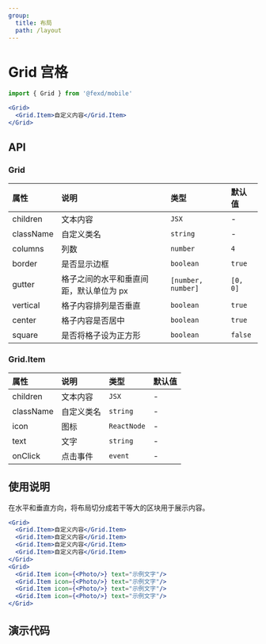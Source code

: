 ```yaml
---
group:
  title: 布局
  path: /layout
---
```


# Grid 宫格 <ImportCost name="Grid" />

<!-- prettier-ignore -->
```jsx | pure
import { Grid } from '@fexd/mobile'

<Grid>
  <Grid.Item>自定义内容</Grid.Item>
</Grid>
```

## API

### Grid

| 属性      | 说明                                    | 类型               | 默认值   |
| :-------- | :-------------------------------------- | :----------------- | :------- |
| children  | 文本内容                                | `JSX`              | -        |
| className | 自定义类名                              | `string`           | -        |
| columns   | 列数                                    | `number`           | `4`      |
| border    | 是否显示边框                            | `boolean`          | `true`   |
| gutter    | 格子之间的水平和垂直间距，默认单位为 px | `[number, number]` | `[0, 0]` |
| vertical  | 格子内容排列是否垂直                    | `boolean`          | `true`   |
| center    | 格子内容是否居中                        | `boolean`          | `true`   |
| square    | 是否将格子设为正方形                    | `boolean`          | `false`  |

### Grid.Item

| 属性      | 说明       | 类型        | 默认值 |
| :-------- | :--------- | :---------- | :----- |
| children  | 文本内容   | `JSX`       | -      |
| className | 自定义类名 | `string`    | -      |
| icon      | 图标       | `ReactNode` | -      |
| text      | 文字       | `string`    | -      |
| onClick   | 点击事件   | `event`     | -      |

## 使用说明

在水平和垂直方向，将布局切分成若干等大的区块用于展示内容。

```jsx | pure
<Grid>
  <Grid.Item>自定义内容</Grid.Item>
  <Grid.Item>自定义内容</Grid.Item>
  <Grid.Item>自定义内容</Grid.Item>
  <Grid.Item>自定义内容</Grid.Item>
</Grid>
<Grid>
  <Grid.Item icon={<Photo/>} text="示例文字"/>
  <Grid.Item icon={<Photo/>} text="示例文字"/>
  <Grid.Item icon={<Photo/>} text="示例文字"/>
  <Grid.Item icon={<Photo/>} text="示例文字"/>
</Grid>
```

## 演示代码

<!-- ### 预览 -->

<code src="./demos/demo1/index.tsx" />
